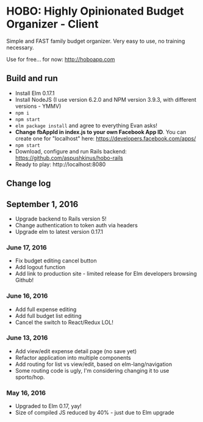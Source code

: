 # HOBO: Highly Opinionated Budget Organizer - Client

Simple and FAST family budget organizer. Very easy to use, no training necessary.

Use for free... for now: http://hoboapp.com

## Build and run

- Install Elm 0.17.1
- Install NodeJS (I use version 6.2.0 and NPM version 3.9.3, with different versions - YMMV)
- `npm i`
- `npm start`
- `elm package install` and agree to everything Evan asks!
- **Change fbAppId in index.js to your own Facebook App ID**. You can create one for "localhost" here: https://developers.facebook.com/apps/
- `npm start`
- Download, configure and run Rails backend: https://github.com/aspushkinus/hobo-rails
- Ready to play: http://localhost:8080

## Change log

## September 1, 2016

- Upgrade backend to Rails version 5!
- Change authentication to token auth via headers
- Upgrade elm to latest version 0.17.1

### June 17, 2016

- Fix budget editing cancel button
- Add logout function
- Add link to production site - limited release for Elm developers browsing Github!

### June 16, 2016

- Add full expense editing
- Add full budget list editing
- Cancel the switch to React/Redux LOL!

### June 13, 2016

- Add view/edit expense detail page (no save yet)
- Refactor application into multiple components
- Add routing for list vs view/edit, based on elm-lang/navigation
- Some routing code is ugly, I'm considering changing it to use sporto/hop.

### May 16, 2016

- Upgraded to Elm 0.17, yay!
- Size of compiled JS reduced by 40% - just due to Elm upgrade
